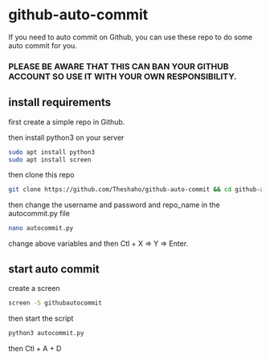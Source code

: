 # github-auto-commit
If you need to auto commit on Github, you can use these repo to do some auto commit for you.

### PLEASE BE AWARE THAT THIS CAN BAN YOUR GITHUB ACCOUNT SO USE IT WITH YOUR OWN RESPONSIBILITY.

## install requirements

first create a simple repo in Github.

then install python3 on your server

```bash
sudo apt install python3
sudo apt install screen
```

then clone this repo

```bash
git clone https://github.com/Theshaho/github-auto-commit && cd github-auto-commit
```

then change the username and password and repo_name in the autocommit.py file

```bash
nano autocommit.py
```
change above variables and then Ctl + X => Y => Enter.

## start auto commit

create a screen

```bash
screen -S githubautocommit
```
then start the script

```bash
python3 autocommit.py
```

then Ctl + A + D
